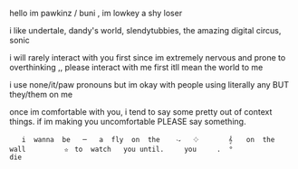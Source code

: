 hello im pawkinz / buni , im lowkey a shy loser

i like undertale, dandy's world, slendytubbies, the amazing digital circus, sonic

i will rarely interact with you first since im extremely nervous and prone to overthinking ,, please interact with me first itll mean the world to me

i use none/it/paw pronouns but im okay with people using literally any BUT they/them on me

once im comfortable with you, i tend to say some pretty out of context things. if im making you uncomfortable PLEASE say something.

              
       i  wanna  beㅤㅤ─ㅤㅤa  fly  on  the ㅤㅤ𝁍ㅤㅤ𔓕⠀⠀⠀⠀⠀⠀𝄞 ⠀⠀on  the     wall        ㅤ✫ㅤto  watchㅤㅤyou until.     you     .  °                   die
